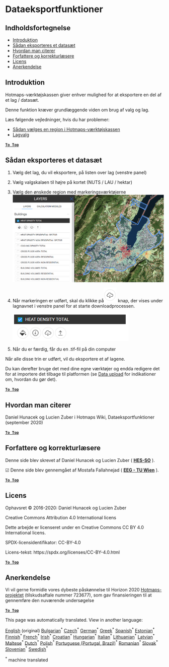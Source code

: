 <h1><a class="anchor" id="data-export-functionalities" href="#data-export-functionalities"><i class="fa fa-link"></i></a>Dataeksportfunktioner</h1><h2><a class="anchor" id="table-of-contents" href="#table-of-contents"><i class="fa fa-link"></i></a> Indholdsfortegnelse</h2><ul><li> <a href="#introduction">Introduktion</a></li><li> <a href="#how-to-export-a-dataset">Sådan eksporteres et datasæt</a></li><li> <a href="#how-to-cite">Hvordan man citerer</a></li><li> <a href="#authors-and-reviewers">Forfattere og korrekturlæsere</a></li><li> <a href="#license">Licens</a></li><li> <a href="#acknowledgement">Anerkendelse</a></li></ul><h2><a class="anchor" id="introduction" href="#introduction"><i class="fa fa-link"></i></a> Introduktion</h2><p> Hotmaps-værktøjskassen giver enhver mulighed for at eksportere en del af et lag / datasæt.</p><p> Denne funktion kræver grundlæggende viden om brug af valg og lag.</p><p> Læs følgende vejledninger, hvis du har problemer:</p><ul><li> <a href="Select-a-region-in-the-Hotmaps-toolbox">Sådan vælges en region i Hotmaps-værktøjskassen</a></li><li> <a href="Layers-section-in-the-Hotmaps-toolbox">Lagvalg</a></li></ul><p> <a href="#table-of-contents"><strong><code>To Top</code></strong></a></p><h2><a class="anchor" id="how-to-export-a-data-set" href="#how-to-export-a-data-set"><i class="fa fa-link"></i></a> Sådan eksporteres et datasæt</h2><ol><li><p> Vælg det lag, du vil eksportere, på listen over lag (venstre panel)</p></li><li><p> Vælg valgskalaen til højre på kortet (NUTS / LAU / hektar)</p></li><li><p> Vælg den ønskede region med markeringsværktøjerne<img alt="eksportvalg" src="../images/export_selection.png"/></p></li><li><p> Når markeringen er udført, skal du klikke på<img alt="eksportknap" src="../images/layer-export-btn.png"/> knap, der vises under lagnavnet i venstre panel for at starte downloadprocessen.</p><img alt="lagmuligheder" src="../images/layer-options.png"/></li><li><p> Når du er færdig, får du en .tif-fil på din computer</p></li></ol><p> Når alle disse trin er udført, vil du eksportere et af lagene.</p><p> Du kan derefter bruge det med dine egne værktøjer og endda redigere det for at importere det tilbage til platformen (se <a href="Data_upload">Data upload</a> for indikationer om, hvordan du gør det).</p><p> <a href="#table-of-contents"><strong><code>To Top</code></strong></a></p><h2><a class="anchor" id="how-to-cite" href="#how-to-cite"><i class="fa fa-link"></i></a> Hvordan man citerer</h2><p> Daniel Hunacek og Lucien Zuber i Hotmaps Wiki, Dataeksportfunktioner (september 2020)</p><p> <a href="#table-of-contents"><strong><code>To Top</code></strong></a></p><h2><a class="anchor" id="authors-and-reviewers" href="#authors-and-reviewers"><i class="fa fa-link"></i></a> Forfattere og korrekturlæsere</h2><p> Denne side blev skrevet af Daniel Hunacek og Lucien Zuber ( <strong><a href="https://www.hevs.ch">HES-SO</a></strong> ).</p><p> ☑ Denne side blev gennemgået af Mostafa Fallahnejad ( <strong><a href="https://eeg.tuwien.ac.at/">EEG - TU Wien</a></strong> ).</p><p> <a href="#table-of-contents"><strong><code>To Top</code></strong></a></p><h2><a class="anchor" id="license" href="#license"><i class="fa fa-link"></i></a> Licens</h2><p> Ophavsret © 2016-2020: Daniel Hunacek og Lucien Zuber</p><p> Creative Commons Attribution 4.0 International licens</p><p> Dette arbejde er licenseret under en Creative Commons CC BY 4.0 International licens.</p><p> SPDX-licensidentifikator: CC-BY-4.0</p><p> Licens-tekst: https://spdx.org/licenses/CC-BY-4.0.html</p><p> <a href="#table-of-contents"><strong><code>To Top</code></strong></a></p><h2><a class="anchor" id="acknowledgement" href="#acknowledgement"><i class="fa fa-link"></i></a> Anerkendelse</h2><p> Vi vil gerne formidle vores dybeste påskønnelse til Horizon 2020 <a href="https://www.hotmaps-project.eu">Hotmaps-projektet</a> (tilskudsaftale nummer 723677), som gav finansieringen til at gennemføre den nuværende undersøgelse</p><p> <a href="#table-of-contents"><strong><code>To Top</code></strong></a></p>
<!--- THIS IS A SUPER UNIQUE IDENTIFIER -->

This page was automatically translated. View in another language:

[English](../en/Data-export-functionalities) (original) [Bulgarian](../bg/Data-export-functionalities)<sup>\*</sup> [Czech](../cs/Data-export-functionalities)<sup>\*</sup>  [German](../de/Data-export-functionalities)<sup>\*</sup> [Greek](../el/Data-export-functionalities)<sup>\*</sup> [Spanish](../es/Data-export-functionalities)<sup>\*</sup> [Estonian](../et/Data-export-functionalities)<sup>\*</sup> [Finnish](../fi/Data-export-functionalities)<sup>\*</sup> [French](../fr/Data-export-functionalities)<sup>\*</sup> [Irish](../ga/Data-export-functionalities)<sup>\*</sup> [Croatian](../hr/Data-export-functionalities)<sup>\*</sup> [Hungarian](../hu/Data-export-functionalities)<sup>\*</sup> [Italian](../it/Data-export-functionalities)<sup>\*</sup> [Lithuanian](../lt/Data-export-functionalities)<sup>\*</sup> [Latvian](../lv/Data-export-functionalities)<sup>\*</sup> [Maltese](../mt/Data-export-functionalities)<sup>\*</sup> [Dutch](../nl/Data-export-functionalities)<sup>\*</sup> [Polish](../pl/Data-export-functionalities)<sup>\*</sup> [Portuguese (Portugal, Brazil)](../pt/Data-export-functionalities)<sup>\*</sup> [Romanian](../ro/Data-export-functionalities)<sup>\*</sup> [Slovak](../sk/Data-export-functionalities)<sup>\*</sup> [Slovenian](../sl/Data-export-functionalities)<sup>\*</sup> [Swedish](../sv/Data-export-functionalities)<sup>\*</sup> 

<sup>\*</sup> machine translated
